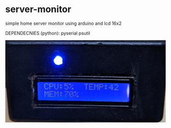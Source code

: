 # server-monitor
simple home server monitor using arduino and lcd 16x2

DEPENDECNIES (python): pyserial psutil

![alt text](https://github.com/Ashfal/server-monitor/blob/main/LCD.jpg)
